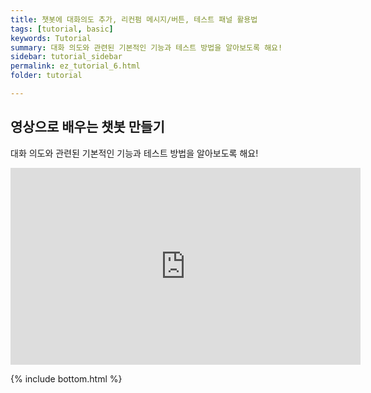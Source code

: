 ```yaml
---
title: 챗봇에 대화의도 추가, 리컨펌 메시지/버튼, 테스트 패널 활용법
tags: [tutorial, basic]
keywords: Tutorial
summary: 대화 의도와 관련된 기본적인 기능과 테스트 방법을 알아보도록 해요!
sidebar: tutorial_sidebar
permalink: ez_tutorial_6.html
folder: tutorial

---
```



## 영상으로 배우는 챗봇 만들기
대화 의도와 관련된 기본적인 기능과 테스트 방법을 알아보도록 해요!

<div class="videowrapper">
<iframe width="560" height="315" src="https://www.youtube.com/embed/OfXlrwNaArE" frameborder="0" allow="accelerometer; autoplay; clipboard-write; encrypted-media; gyroscope; picture-in-picture" allowfullscreen></iframe>
</div>


{% include bottom.html %}
